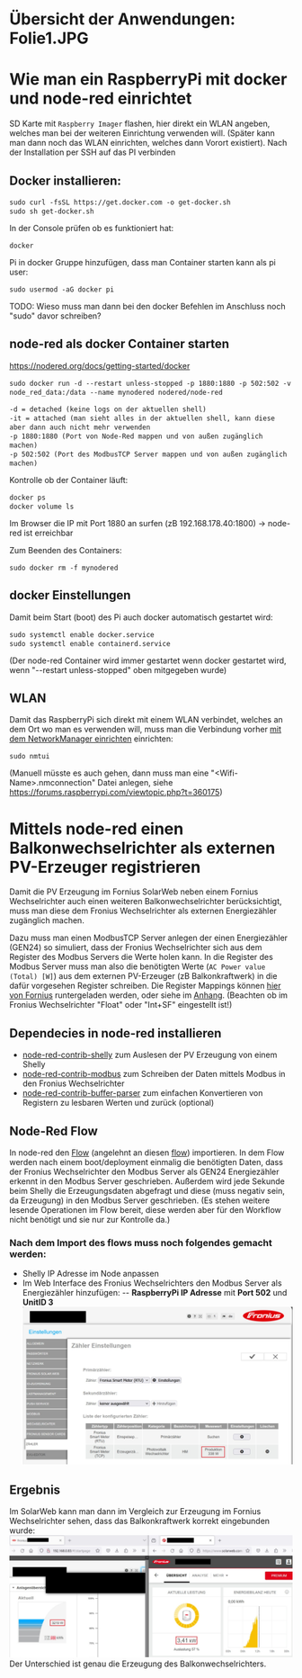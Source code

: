 # Übersicht der Anwendungen: Folie1.JPG 


# Wie man ein RaspberryPi mit docker und node-red einrichtet

SD Karte mit `Raspberry Imager` flashen, hier direkt ein WLAN angeben, welches man bei der weiteren Einrichtung verwenden will.
(Später kann man dann noch das WLAN einrichten, welches dann Vorort existiert).
Nach der Installation per SSH auf das PI verbinden

## Docker installieren: 
```
sudo curl -fsSL https://get.docker.com -o get-docker.sh
sudo sh get-docker.sh
```

In der Console prüfen ob es funktioniert hat:
```
docker
```

Pi in docker Gruppe hinzufügen, dass man Container starten kann als pi user:
```
sudo usermod -aG docker pi
```
TODO: Wieso muss man dann bei den docker Befehlen im Anschluss noch "sudo" davor schreiben?

## node-red als docker Container starten
https://nodered.org/docs/getting-started/docker
```
sudo docker run -d --restart unless-stopped -p 1880:1880 -p 502:502 -v node_red_data:/data --name mynodered nodered/node-red
```
```
-d = detached (keine logs on der aktuellen shell)
-it = attached (man sieht alles in der aktuellen shell, kann diese aber dann auch nicht mehr verwenden
-p 1880:1880 (Port von Node-Red mappen und von außen zugänglich machen)
-p 502:502 (Port des ModbusTCP Server mappen und von außen zugänglich machen)
```

Kontrolle ob der Container läuft:
```
docker ps
docker volume ls
```
Im Browser die IP mit Port 1880 an surfen (zB 192.168.178.40:1800) -> node-red ist erreichbar

Zum Beenden des Containers:
```
sudo docker rm -f mynodered
```

## docker Einstellungen
Damit beim Start (boot) des Pi auch docker automatisch gestartet wird:
```
sudo systemctl enable docker.service
sudo systemctl enable containerd.service
```
(Der node-red Container wird immer gestartet wenn docker gestartet wird, wenn "--restart unless-stopped" oben mitgegeben wurde)

## WLAN
Damit das RaspberryPi sich direkt mit einem WLAN verbindet, welches an dem Ort wo man es verwenden will, muss man die Verbindung vorher [mit dem NetworkManager einrichten](https://raspberrytips.com/raspberry-pi-wifi-setup/#set-up-your-wifi-on-raspberry-pi-os-lite) einrichten:
```
sudo nmtui
```
(Manuell müsste es auch gehen, dann muss man eine "\<Wifi-Name\>.nmconnection" Datei anlegen, siehe https://forums.raspberrypi.com/viewtopic.php?t=360175)

# Mittels node-red einen Balkonwechselrichter als externen PV-Erzeuger registrieren
Damit die PV Erzeugung im Fornius SolarWeb neben einem Fornius Wechselrichter auch einen weiteren Balkonwechselrichter berücksichtigt, muss man diese dem Fronius Wechselrichter als externen Energiezähler zugänglich machen.

Dazu muss man einen ModbusTCP Server anlegen der einen Energiezähler (GEN24) so simuliert, dass der Fronius Wechselrichter sich aus dem Register des Modbus Servers die Werte holen kann.
In die Register des Modbus Server muss man also die benötigten Werte (`AC Power value (Total) [W]`) aus dem externen PV-Erzeuger (zB Balkonkraftwerk) in die dafür vorgesehen Register schreiben.
Die Register Mappings können [hier von Fornius](https://www.fronius.com/QR-link/0006) runtergeladen werden, oder siehe im [Anhang](Meter_Register_Map_Float_v1.0.xlsx).
(Beachten ob im Fronius Wechselrichter "Float" oder "Int+SF" eingestellt ist!)

## Dependecies in node-red installieren
- [node-red-contrib-shelly](https://flows.nodered.org/node/node-red-contrib-shelly) zum Auslesen der PV Erzeugung von einem Shelly
- [node-red-contrib-modbus](https://flows.nodered.org/node/node-red-contrib-modbus) zum Schreiben der Daten mittels Modbus in den Fronius Wechselrichter
- [node-red-contrib-buffer-parser](https://flows.nodered.org/node/node-red-contrib-buffer-parser) zum einfachen Konvertieren von Registern zu lesbaren Werten und zurück (optional)

## Node-Red Flow
In node-red den [Flow](flow.json) (angelehnt an diesen [flow](https://discourse.nodered.org/t/simulate-a-modbus-tcp-server-and-feed-registers/78763)) importieren.
In dem Flow werden nach einem boot/deployment einmalig die benötigten Daten, dass der Fronius Wechselrichter den Modbus Server als GEN24 Energiezähler erkennt in den Modbus Server geschrieben.
Außerdem wird jede Sekunde beim Shelly die Erzeugungsdaten abgefragt und diese (muss negativ sein, da Erzeugung) in den Modbus Server geschrieben.
(Es stehen weitere lesende Operationen im Flow bereit, diese werden aber für den Workflow nicht benötigt und sie nur zur Kontrolle da.)

### Nach dem Import des flows muss noch folgendes gemacht werden:
- Shelly IP Adresse im Node anpassen
- Im Web Interface des Fronius Wechselrichters den Modbus Server als Energiezähler hinzufügen:
-- **RaspberryPi IP Adresse** mit **Port 502** und **UnitID 3**
![Energiezaehler im Fornius](https://raw.githubusercontent.com/MatthiasOs/raspberry-pi-docker-node-red/main/Energiezaehler.jpg)

## Ergebnis
Im SolarWeb kann man dann im Vergleich zur Erzeugung im Fornius Wechselrichter sehen, dass das Balkonkraftwerk korrekt eingebunden wurde:
![Vergleich Fronius Wechselrichter und SolarWeb](https://raw.githubusercontent.com/MatthiasOs/raspberry-pi-docker-node-red/main/Vergleich.jpg)
Der Unterschied ist genau die Erzeugung des Balkonwechselrichters.
